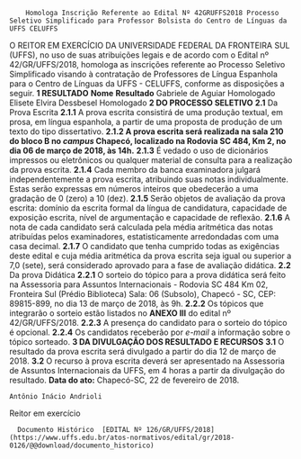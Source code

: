         Homologa Inscrição Referente ao Edital Nº 42GRUFFS2018 Processo Seletivo Simplificado para Professor Bolsista do Centro de Línguas da UFFS CELUFFS  

 O REITOR EM EXERCÍCIO DA UNIVERSIDADE FEDERAL DA FRONTEIRA SUL (UFFS), no uso de suas atribuições legais e de acordo com o Edital nº 42/GR/UFFS/2018, homologa as inscrições referente ao Processo Seletivo Simplificado visando à contratação de Professores de Língua Espanhola para o Centro de Línguas da UFFS - CELUFFS, conforme as disposições a seguir. **1 RESULTADO**      **Nome**    **Resultado**      Gabriele de Aguiar   Homologado     Elisete Elvira Dessbesel   Homologado      **2 DO PROCESSO SELETIVO**  **2.1** Da Prova Escrita **2.1.1** A prova escrita consistirá de uma produção textual, em prosa, em língua espanhola, a partir de uma proposta de produção de um texto do tipo dissertativo. **2.1.2 A prova escrita será realizada na sala 210 do bloco B no *campus* Chapecó, localizado na Rodovia SC 484, Km 2, no dia 06 de março de 2018, às 14h.**  **2.1.3** É vedado o uso de dicionários impressos ou eletrônicos ou qualquer material de consulta para a realização da prova escrita. **2.1.4** Cada membro da banca examinadora julgará independentemente a prova escrita, atribuindo suas notas individualmente. Estas serão expressas em números inteiros que obedecerão a uma gradação de 0 (zero) a 10 (dez). **2.1.5** Serão objetos de avaliação da prova escrita: domínio da escrita formal da língua de candidatura, capacidade de exposição escrita, nível de argumentação e capacidade de reflexão. **2.1.6** A nota de cada candidato será calculada pela média aritmética das notas atribuídas pelos examinadores, estatisticamente arredondadas com uma casa decimal. **2.1.7** O candidato que tenha cumprido todas as exigências deste edital e cuja média aritmética da prova escrita seja igual ou superior a 7,0 (sete), será considerado aprovado para a fase de avaliação didática. **2.2** Da prova Didática **2.2.1** O sorteio do tópico para a prova didática será feito na Assessoria para Assuntos Internacionais - Rodovia SC 484 Km 02, Fronteira Sul (Prédio Biblioteca) Sala: 06 (Subsolo), Chapecó - SC, CEP: 89815-899, no dia 13 de março de 2018, às 9h. **2.2.2** Os tópicos que integrarão o sorteio estão listados no **ANEXO III** do edital nº 42/GR/UFFS/2018. **2.2.3** A presença do candidato para o sorteio do tópico é opcional. **2.2.4** Os candidatos receberão por *e-mail* a informação sobre o tópico sorteado. **3 DA DIVULGAÇÃO DOS RESULTADO E RECURSOS**  **3.1** O resultado da prova escrita será divulgado a partir do dia 12 de março de 2018. **3.2** O recurso à prova escrita deverá ser apresentado na Assessoria de Assuntos Internacionais da UFFS, em 4 horas a partir da divulgação do resultado.      **Data do ato:** Chapecó-SC, 22 de fevereiro de 2018.   
 

    Antônio Inácio Andrioli   
 Reitor em exercício 

      Documento Histórico  [EDITAL Nº 126/GR/UFFS/2018](https://www.uffs.edu.br/atos-normativos/edital/gr/2018-0126/@@download/documento_historico)     
      